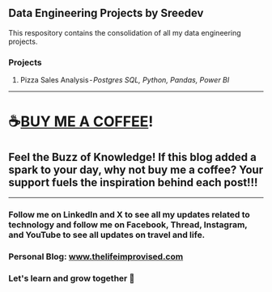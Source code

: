 ## Data Engineering Projects by Sreedev
This respository contains the consolidation of all my data engineering projects. 

### Projects
1. Pizza Sales Analysis - *Postgres SQL, Python, Pandas, Power BI*

----------------------------------------------------------------------------------

# ☕[BUY ME A COFFEE](https://www.buymeacoffee.com/thelifeimprovised)!

## Feel the Buzz of Knowledge! If this blog added a spark to your day, why not buy me a coffee? Your support fuels the inspiration behind each post!!!

-----------------------------------------------------------------------------------

### Follow me on LinkedIn and X to see all my updates related to technology and follow me on Facebook, Thread, Instagram, and YouTube to see all updates on travel and life.
### Personal Blog: www.thelifeimprovised.com
### Let's learn and grow together 💚
